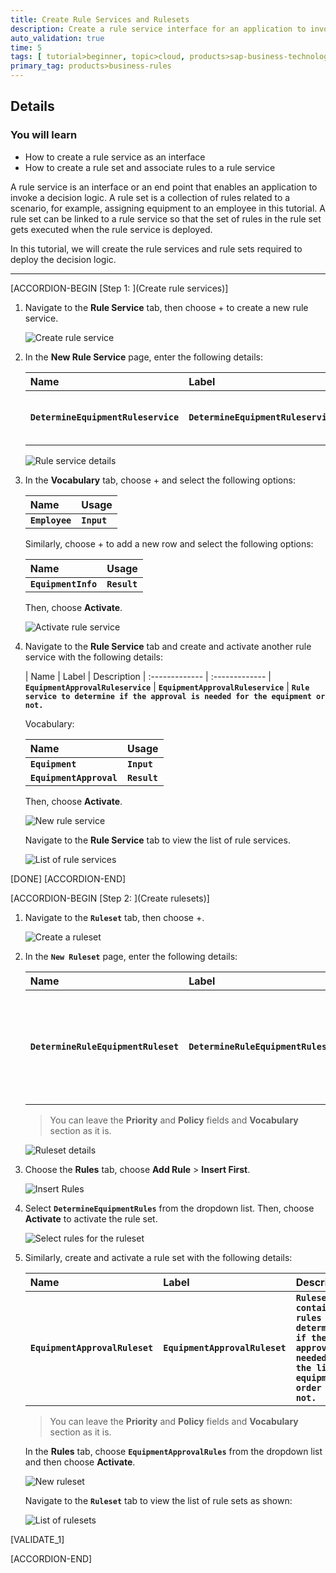 ```yaml
---
title: Create Rule Services and Rulesets
description: Create a rule service interface for an application to invoke the decision logic by associating the rule to a ruleset of the rule service.
auto_validation: true
time: 5
tags: [ tutorial>beginner, topic>cloud, products>sap-business-technology-platform, products>sap-btp--cloud-foundry-environment]
primary_tag: products>business-rules
---
```


## Details
### You will learn
  - How to create a rule service as an interface
  - How to create a rule set and associate rules to a rule service

A rule service is an interface or an end point that enables an application to invoke a decision logic. A rule set is a collection of rules related to a scenario, for example, assigning equipment to an employee in this tutorial. A rule set can be linked to a rule service so that the set of rules in the rule set gets executed when the rule service is deployed.

In this tutorial, we will create the rule services and rule sets required to deploy the decision logic.

---

[ACCORDION-BEGIN [Step 1: ](Create rule services)]

1. Navigate to the **Rule Service** tab, then choose + to create a new rule service.

    ![Create rule service](create_rule_service1.png)

2. In the **New Rule Service** page, enter the following details:

    |  Name     | Label | Description
    |  :------------- | :------------- | :-------------
    | **`DetermineEquipmentRuleservice`** | **`DetermineEquipmentRuleservice`** | **`Service to determine equipment for the new hire.`**

    ![Rule service details](create_rule_service2.png)

3. In the **Vocabulary** tab, choose + and select the following options:

    |  Name    | Usage
    |  :------------- | :-------------
    | **`Employee`** | **`Input`**

    Similarly, choose + to add a new row and select the following options:

    |  Name     | Usage
    |  :------------- | :-------------
    | **`EquipmentInfo`** | **`Result`**

    Then, choose **Activate**.

    ![Activate rule service](create_rule_service3.png)

4. Navigate to the **Rule Service** tab and create and activate another rule service with the following details:

    |  Name    | Label | Description
    |  :------------- | :-------------
    | **`EquipmentApprovalRuleservice`** | **`EquipmentApprovalRuleservice`** | **`Rule service to determine if the approval is needed for the equipment or not.`**

    Vocabulary:

    |  Name     | Usage
    |  :------------- | :-------------
    |  **`Equipment`**           | **`Input`**
    |  **`EquipmentApproval`**    | **`Result`**

    Then, choose **Activate**.

    ![New rule service](create_rule_service4.png)

    Navigate to the **Rule Service** tab to view the list of rule services.

    ![List of rule services](create_rule_service5.png)

[DONE]
[ACCORDION-END]

[ACCORDION-BEGIN [Step 2: ](Create rulesets)]

1. Navigate to the **`Ruleset`** tab, then choose +.

    ![Create a ruleset](create_ruleset1.png)

2. In the **`New Ruleset`** page, enter the following details:

    |  Name     | Label | Description | Rule Service
    |  :------------- | :------------- | :------------- | :-------------
    | **`DetermineRuleEquipmentRuleset`** | **`DetermineRuleEquipmentRuleset`** | **`Ruleset that contain the rules needed to determine the equipment required for a new hire.`** |  **`DetermineEquipmentRuleservice`**

    >You can leave the **Priority** and **Policy** fields and **Vocabulary** section as it is.

    ![Ruleset details](create_ruleset2.png)

3. Choose the **Rules** tab, choose **Add Rule** > **Insert First**.

    ![Insert Rules](create_ruleset3.png)

4. Select **`DetermineEquipmentRules`** from the dropdown list. Then, choose **Activate** to activate the rule set.

    ![Select rules for the ruleset](create_ruleset4.png)

5. Similarly, create and activate a rule set with the following details:

    |  Name     | Label | Description | Rule Service
    |  :------------- | :------------- | :------------- | :-------------
    | **`EquipmentApprovalRuleset`** | **`EquipmentApprovalRuleset`** | **`Ruleset to contain rules that determine if the approval is needed for the list of equipment order or not.`** |  **`EquipmentApprovalRuleservice`**

    >You can leave the **Priority** and **Policy** fields and **Vocabulary** section as it is.

    In the **Rules** tab, choose **`EquipmentApprovalRules`** from the dropdown list and then choose **Activate**.

    ![New ruleset](create_ruleset5.png)

    Navigate to the **`Ruleset`** tab to view the list of rule sets as shown:

    ![List of rulesets](create_ruleset6.png)

[VALIDATE_1]

[ACCORDION-END]
